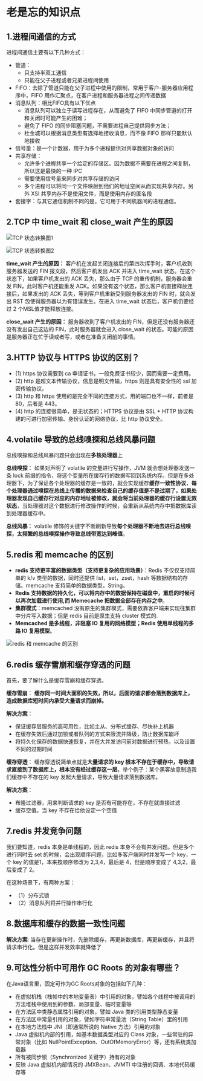 # 老是忘的知识点

## 1.进程间通信的方式

进程间通信主要有以下几种方式：
* 管道：
	* 只支持半双工通信
	* 只能在父子进程或者兄弟进程间使用
* FIFO：去除了管道只能在父子进程中使用的限制，常用于客户-服务器应用程序中，FIFO 用作汇聚点，在客户进程和服务器进程之间传递数据
* 消息队列：相比FIFO具有以下优点
	* 消息队列可以独立于读写进程存在，从而避免了 FIFO 中同步管道的打开和关闭时可能产生的困难；
	* 避免了 FIFO 的同步阻塞问题，不需要进程自己提供同步方法；
	* 杜金城可以根据消息类型有选择地接收消息，而不像 FIFO 那样只能默认地接收
* 信号量：是一个计数器，用于为多个进程提供对共享数据对象的访问
* 共享存储：
	* 允许多个进程共享一个给定的存储区。因为数据不需要在进程之间复制，所以这是最快的一种 IPC
	* 需要使用信号量来同步对共享存储的访问
	* 多个进程可以将同一个文件映射到他们的地址空间从而实现共享内存。另外 XSI 共享内存不是使用文件，而是使用内存的匿名段
* 套接字：与其它通信机制不同的是，它可用于不同机器间的进程通信。



## 2.TCP 中 time_wait 和 close_wait 产生的原因

![TCP 状态转换图1](https://uploader.shimo.im/f/OLBLXAmPKYeOjD2l.png!thumbnail)

![TCP 状态转换图2](https://uploader.shimo.im/f/QrRaIKELGM84hOb4.png!thumbnail)

**time_wait 产生的原因：**
客户机在发起关闭连接后的第四次挥手时，客户机收到服务器发送的 FIN 报文段，然后客户机发出 ACK 并进入 time_wait 状态。在这个状态下，如果客户机发出的 ACK 丢失，那么由于 TCP 的重传机制，服务器会重发 FIN，此时客户机还能重发 ACK。如果没有这个状态，那么客户机直接释放连接后，如果发出的 ACK 丢失，等到客户机重新受到服务器发出的 FIN 时，就会发出 RST 包使得服务器以为有错误发生。在进入 time_wait 状态后，客户机仍要经过 2 个MSL值才能释放连接。

**close_wait 产生的原因：**
服务器收到了客户机发出的 FIN，但是还没有服务器还没有发出自己这边的 FIN，此时服务器就会进入 close_wait 的状态。可能的原因是服务器正在忙于读或者写，或者在准备关闭前的事情。



## 3.HTTP 协议与 HTTPS 协议的区别？

* (1) https 协议需要到 ca 申请证书，一般免费证书较少，因而需要一定费用。
* (2) http 是超文本传输协议，信息是明文传输，https 则是具有安全性的 ssl 加密传输协议。
* (3) http 和 https 使用的是完全不同的连接方式，用的端口也不一样，前者是 80，后者是 443。
* (4) http 的连接很简单，是无状态的；HTTPS 协议是由 SSL + HTTP 协议构建的可进行加密传输、身份认证的网络协议，比 http 协议安全。



## 4.volatile 导致的总线嗅探和总线风暴问题

总线嗅探和总线风暴问题只会出现在**多核处理器**上

**总线嗅探**：
如果对声明了 volatile 的变量进行写操作，JVM 就会想处理器发送一条 lock 前缀的指令，将这个变量所在缓存行的数据写回到系统内存。但是在多处理器下，为了保证各个处理器的缓存是一致的，就会实现缓存**缓存一致性协议**，**每个处理器通过嗅探在总线上传播的数据来检查自己的缓存值是不是过期了，如果处理器发现自己缓存行对应的内存地址被修改，就会将当前处理器的缓存行设置无效状态**，当处理器对这个数据进行修改操作的时候，会重新从系统内存中把数据库读到处理器缓存中。

**总线风暴**：
volatile 修饰的关键字不断刷新导致**每个处理器不断地去进行总线嗅探，太频繁的总线嗅探操作导致总线带宽达到峰值**。



## 5.redis 和 memcache 的区别

* **redis 支持更丰富的数据类型（支持更复杂的应用场景）**：Redis 不仅仅支持简单的 k/v 类型的数据，同时还提供 list，set，zset，hash 等数据结构的存储。memcache 支持简单的数据类型，String。
* **Redis 支持数据的持久化，可以将内存中的数据保持在磁盘中，重启的时候可以再次加载进行使用,而 Memecache 把数据全部存在内存之中**。
* **集群模式**：memcached 没有原生的集群模式，需要依靠客户端来实现往集群中分片写入数据；但是 redis 目前是原生支持 cluster 模式的.
* **Memcached 是多线程，非阻塞 IO 复用的网络模型；Redis 使用单线程的多路 IO 复用模型**。

![redis 和 memcache 的区别](https://uploader.shimo.im/f/IFu5Xk1tsON0QkK2.jpeg!thumbnail)



## 6.redis 缓存雪崩和缓存穿透的问题

首先，要了解什么是缓存雪崩和缓存穿透。

**缓存雪崩**：
**缓存同一时间大面积的失效，所以，后面的请求都会落到数据库上，造成数据库短时间内承受大量请求而崩掉。**

**解决方案**：
* 保证缓存层服务的高可用性，比如主从、分布式缓存、尽快补上机器
* 在缓存失效后通过加锁或者队列的方式来限流并降级，防止数据库崩坏
* 将持久化保存的数据快速恢复，并在大并发访问前对数据进行预热，以及设置不同的过期时间

**缓存穿透**：
缓存穿透说简单点就是**大量请求的 key 根本不存在于缓存中，导致请求直接到了数据库上，根本没有经过缓存这一层**。举个例子：某个黑客故意制造我们缓存中不存在的 key 发起大量请求，导致大量请求落到数据库。

**解决方案**：
* 布隆过滤器，用来判断请求的 key 是否有可能存在，不存在就直接过滤
* 缓存空值。当 key 不存在给他设定一个空值



## 7.redis 并发竞争问题

我们要知道，redis 本身是单线程的，因此 redis 本身不会有并发问题。但是多个进行同时去 set 的时候，会出现顺序问题，比如多客户端同时并发写一个 key，一个 key 的值是1，本来按顺序修改为 2,3,4，最后是 4，但是顺序变成了 4,3,2，最后变成了 2。

在这种场景下，有两种方案：
* （1）分布式锁
* （2）消息队列将并行操作串行化



## 8.数据库和缓存的数据一致性问题

**解决方案**:
当存在更新操作时，先删除缓存，再更新数据库，再更新缓存，并且将请求串行化。但是这样并发效率就降低了



## 9.可达性分析中可用作 GC Roots 的对象有哪些？

在Java语言里，固定可作为GC Roots对象的包括如下几种：

* 在虚拟机栈（栈帧中的本地变量表）中引用的对象，譬如各个线程中被调用的方法堆栈中使用到的参数、局部变量、临时变量等
* 在方法区中类静态属性引用的对象，譬如 Java 类的引用类型静态变量
* 在方法区中常量引用的对象，譬如字符串常量池（String Table）里的引用
* 在本地方法栈中 JNI（即通常所说的 Native 方法）引用的对象
* Java 虚拟机内部的引用，如基本数据类型对应的 Class 对象，一些常驻的异常对象（比如 NullPointException、OutOfMemoryError）等，还有系统类加载器
* 所有被同步锁（Synchronized 关键字）持有的对象
* 反映 Java 虚拟机内部情况的 JMXBean、JVMTI 中注册的回调、本地代码缓存等












